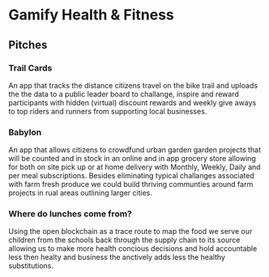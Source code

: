 # Gamify Health & Fitness
## Pitches

### Trail Cards

An app that tracks the distance citizens travel on the bike trail and uploads the the data to a public leader board to challange, inspire and reward participants with hidden (virtual) discount rewards and weekly give aways to top riders and runners from supporting local businesses. 


### Babylon

An app that allows citizens to crowdfund urban garden garden projects that will be counted and in stock in an online and in app grocery store allowing for both on site pick up or at home delivery with Monthly, Weekly, Daily and per meal subscriptions. Besides eliminating 
typical challanges associated with farm fresh produce we could build thriving communties around farm projects in rual areas outlining larger cities.

### Where do lunches come from?

Using the open blockchain as a trace route to map the food we serve our children from the schools back through the supply chain to its source allowing us to make more health concious decisions and hold accountable less then healty and business the anctively adds less the healthy substitutions.
